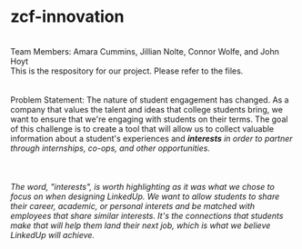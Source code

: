 # zcf-innovation
<br>Team Members: Amara Cummins, Jillian Nolte, Connor Wolfe, and John Hoyt</br>
This is the respository for our project.
Please refer to the files.
<br></br>
<br>Problem Statement: The nature of student engagement has changed. As a company that values the talent and ideas that college students bring, we want to ensure that we're engaging with students on their terms. The goal of this challenge is to create a tool that will allow us to collect valuable information about a student's experiences and <i><b>interests</b><i/> in order to partner through internships, co-ops, and other opportunities. </br>
<br></br>
<br>The word, "interests", is worth highlighting as it was what we chose to focus on when designing LinkedUp. We want to allow students to share their career, academic, or personal interets and be matched with employees that share similar interests. It's the connections that students make that will help them land their next job, which is what we believe LinkedUp will achieve.</br>
